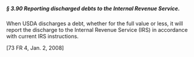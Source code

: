 ##### § 3.90 Reporting discharged debts to the Internal Revenue Service. #####

When USDA discharges a debt, whether for the full value or less, it will report the discharge to the Internal Revenue Service (IRS) in accordance with current IRS instructions.

[73 FR 4, Jan. 2, 2008]